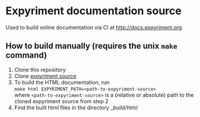# Expyriment documentation source
Used to build online documentation via CI at http://docs.expyriment.org.

## How to build manually (requires the unix `make` command)
1. Clone this repository
2. Clone [expyriment source](https://github.com/expyriment/expyriment)
3. To build the HTML documentation, run  
  ```make html EXPYRIMENT_PATH=<path-to-expyriment-source>```  
  where `<path-to-expyriment-source>` is a (relative or absolute) path to the cloned expyriment source from step 2
4. Find the built html files in the directory __build/html_
